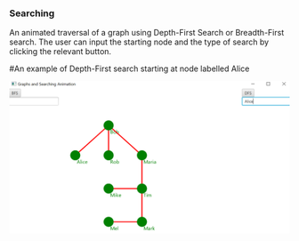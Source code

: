 ### Searching

An animated traversal of a graph using Depth-First Search or Breadth-First search. The user can input the starting node and the type of search by clicking the relevant button.

#An example of Depth-First search starting at node labelled Alice

![](pic1.PNG)

